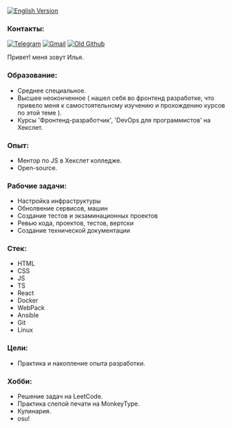 [![English Version](https://img.shields.io/badge/English-README-red)](README.en.md)

### Контакты:

[![Telegram](https://img.shields.io/badge/Telegram-blue)](@@ilyasilkin27)
[![Gmail](https://img.shields.io/badge/ilyasilkin27@-gmail.com-yellow)](https://mail.google.com/mail/u/0/#inbox?compose=new)
[![Old Github](https://img.shields.io/badge/Old-Github-black)](https://github.com/peperopuripuri)

Привет! меня зовут Илья. 

### Образование:

- Среднее специальное.
- Высшее неоконченное ( нашел себя во фронтенд разработке, что привело меня к самостоятельному изучению и прохождению курсов по этой теме ).
- Курсы 'Фронтенд-разработчик', 'DevOps для программистов' на Хекслет.

### Опыт:

- Ментор по JS в Хекслет колледже.
- Open-source.

### Рабочие задачи:

- Настройка инфраструктуры
- Обнолвение сервисов, машин
- Создание тестов и экзаминационных проектов
- Ревью кода, проектов, тестов, вертски
- Создание технической документации

### Стек:

- HTML
- CSS
- JS
- TS
- React
- Docker
- WebPack
- Ansible
- Git
- Linux

### Цели:

- Практика и накопление опыта разработки.

### Хобби:

- Решение задач на LeetCode.
- Практика слепой печати на MonkeyType.
- Кулинария.
- osu!
